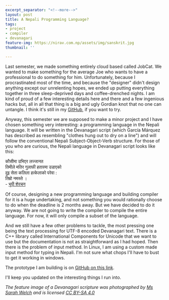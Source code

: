 ```yaml
---
excerpt_separator: "<!--more-->"
layout: post
title: A Nepali Programming Language?
tags:
- project
- compiler
- devanagari
feature-img: https://nirav.com.np/assets/img/sanskrit.jpg
thumbnail: ''

---
```

Last semester, we made something entirely cloud based called JobCat. We wanted to make something for the average Joe who wants to have a professional to do something for him. Unfortunately, because I procrastinated most of the time, and because the "designer" didn't design anything except our unrelenting hopes, we ended up putting everything together in three sleep-deprived days and coffee-drenched nights. I am kind of proud of a few interesting details here and there and a few ingenious hacks but, all in all that thing is a big and ugly Gordian knot that no one can untangle. I think it's still in my [GitHub](https://github.com/niravcodes "Niravcodes Github"), if you want to try.

Anyway, this semester we are supposed to make a minor project and I have chosen something very interesting: a programming language in the Nepali language. It will be written in the Devanagari script (which García Márquez has described as resembling "clothes hung out to dry on a line") and will follow the conventional Nepali Subject-Object-Verb structure. <!--more--> For those of you who are curious, the Nepali language in Devanagari script looks like this:

कौसीमा उभिएर लज्जानत  
तिमीले मतिर गुलाफी हतारमा उडाएको  
दुइ सेता कलिला हत्केलाको परेवा :  
तिम्रो नमस्ते ।  
\- [भूपी शेरचन](https://en.wikipedia.org/wiki/Bhupi_Sherchan "Bhupi Serchan")

Of course, designing a new programming language and building  compiler for it is a huge undertaking, and not something you would rationally choose to do when the deadline is 2 months away. But we have decided to do it anyway. We are not going to write the compiler to compile the entire language. For now, it will only compile a subset of the language.

And we still have a few other problems to tackle, the most pressing one being the text processing for UTF-8 encoded Devanagari text. There is a C++ library called International Components for Unicode that we want to use but the documentation is not as straightforward as I had hoped. Then there is the problem of input method. In Linux, I am using a custom made input method for typing in Nepali. I'm not sure what chops I'll have to bust to get it working in windows.

The prototype I am building is on [GitHub on this link](https://github.com/niravcodes/Devanagari_LexerParser).

I'll keep you updated on the interesting things I run into.

_The feature image of a Devanagari scripture was photographed by_ [_Ms Sarah Welch_](//commons.wikimedia.org/wiki/User:Ms_Sarah_Welch "Ms Sarah Welch") _and is licensed_ [_CC BY-SA 4.0_](https://creativecommons.org/licenses/by-sa/4.0/)
